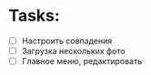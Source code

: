 # Tasks:
- [ ] Настроить совпадения
- [ ] Загрузка нескольких фото
- [ ] Главное меню, редактировать